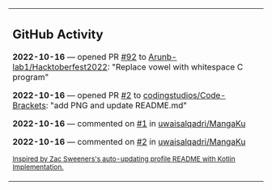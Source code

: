 <table><tr><td valign="top" width="100%">    

## GitHub Activity

**2022-10-16** — opened PR [#92](https://github.com/Arunb-lab1/Hacktoberfest2022/pull/92) to [Arunb-lab1/Hacktoberfest2022](https://github.com/Arunb-lab1/Hacktoberfest2022): "Replace vowel with whitespace C program"

**2022-10-16** — opened PR [#2](https://github.com/codingstudios/Code-Brackets/pull/2) to [codingstudios/Code-Brackets](https://github.com/codingstudios/Code-Brackets): "add PNG and update README.md"

**2022-10-16** — commented on [#1](https://github.com/uwaisalqadri/MangaKu/issues/1#issuecomment-1279971568) in [uwaisalqadri/MangaKu](https://github.com/uwaisalqadri/MangaKu)

**2022-10-16** — commented on [#2](https://github.com/uwaisalqadri/MangaKu/issues/2#issuecomment-1279951203) in [uwaisalqadri/MangaKu](https://github.com/uwaisalqadri/MangaKu)
                
<sub><a href="https://github.com/ZacSweers/ZacSweers/">Inspired by Zac Sweeners's auto-updating profile README with Kotlin Implementation.</a></sub>
        